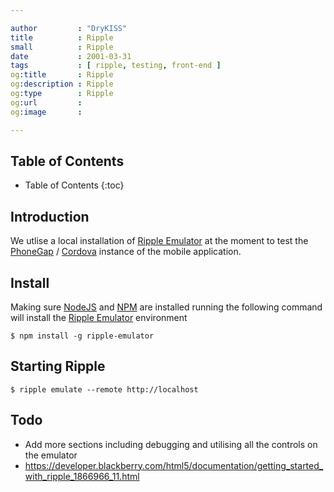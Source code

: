 ```yaml
---

author         : "DryKISS"
title          : Ripple
small          : Ripple
date           : 2001-03-31
tags           : [ ripple, testing, front-end ]
og:title       : Ripple
og:description : Ripple
og:type        : Ripple
og:url         :
og:image       :

---
```


## Table of Contents
* Table of Contents
{:toc}

## Introduction
We utlise a local installation of [Ripple Emulator][] at the moment to test the [PhoneGap][] / [Cordova][]
instance of the mobile application.

## Install
Making sure [NodeJS][] and [NPM][] are installed running the following command will install
the [Ripple Emulator][] environment

    $ npm install -g ripple-emulator

## Starting Ripple
    $ ripple emulate --remote http://localhost

## Todo
* Add more sections including debugging and utilising all the controls on the emulator
* https://developer.blackberry.com/html5/documentation/getting_started_with_ripple_1866966_11.html

[PhoneGap]:http://phonegap.com/
[Cordova]:http://cordova.apache.org/
[Ripple Emulator]:https://npmjs.org/package/ripple-emulator
[NPM]:https://npmjs.org/
[NodeJS]:http://nodejs.org/